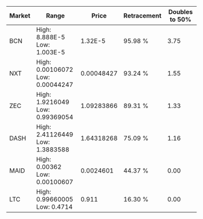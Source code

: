 | Market | Range | Price| Retracement | Doubles to 50% |
| --- | --- | --- | --- | --- |
| BCN | High: 8.888E-5<br />Low: 1.003E-5 | 1.32E-5 | 95.98 % | 3.75 |
| NXT | High: 0.00106072<br />Low: 0.00044247 | 0.00048427 | 93.24 % | 1.55 |
| ZEC | High: 1.9216049<br />Low: 0.99369054 | 1.09283866 | 89.31 % | 1.33 |
| DASH | High: 2.41126449<br />Low: 1.3883588 | 1.64318268 | 75.09 % | 1.16 |
| MAID | High: 0.00362<br />Low: 0.00100607 | 0.0024601 | 44.37 % | 0.00 |
| LTC | High: 0.99660005<br />Low: 0.4714 | 0.911 | 16.30 % | 0.00 |
